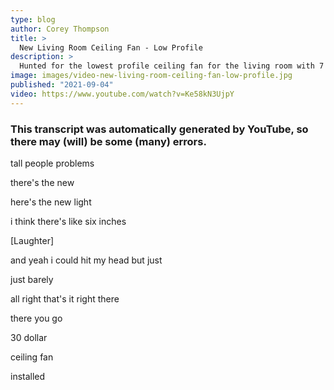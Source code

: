 ```yaml
---
type: blog
author: Corey Thompson
title: >
  New Living Room Ceiling Fan - Low Profile
description: >
  Hunted for the lowest profile ceiling fan for the living room with 7 ft ceiling. This was the shortest I could find.
image: images/video-new-living-room-ceiling-fan-low-profile.jpg
published: "2021-09-04"
video: https://www.youtube.com/watch?v=Ke58kN3UjpY
---
```

### This transcript was automatically generated by YouTube, so there may (will) be some (many) errors.

tall people problems

there&#39;s the new

here&#39;s the new light

i think there&#39;s like six inches

[Laughter]

and yeah i could hit my head but just

just barely

all right that&#39;s it right there

there you go

30 dollar

ceiling fan

installed
